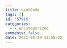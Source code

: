 ```yaml
---
title: LeetCode
tags: []
id: '57916'
categories:
  - - uncategorized
comments: false
date: 2022-05-20 14:55:02
---
```

